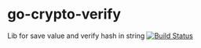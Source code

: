 # go-crypto-verify
Lib for save value and verify hash in string
[![Build Status](https://travis-ci.org/arvitaly/go-crypto-verify.svg?branch=master)](https://travis-ci.org/arvitaly/go-crypto-verify)
